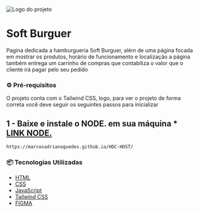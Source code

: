 ![Logo do projeto](https://i.imgur.com/Ykb9U0p.png)

# Soft Burguer
Pagina dedicada a hamburgueria Soft Burguer, além de uma página focada em mostrar os produtos, horário de funcionamento e localização a página também entrega um carrinho de compras que contabiliza o valor que o cliente irá pagar pelo seu pedido

### ⚙️ Pré-requisitos

O projeto conta com o Tailwind CSS, logo, para ver o projeto de forma correta você deve seguir os seguintes passos para inicializar
## 1 - Baixe e instale o NODE. em sua máquina * [LINK NODE.](https://nodejs.org/en/download/prebuilt-installer/current)

```
https://marcosadrianoguedes.github.io/HDC-HOST/
```

### 📦 Tecnologias Utilizadas
* [HTML](https://www.w3schools.com/html/)
* [CSS](https://www.w3schools.com/html/html_css.asp)
* [JavaScript](https://developer.mozilla.org/pt-BR/docs/Web/JavaScript)
* [Tailwind CSS](https://tailwindcss.com/)
* [FIGMA](https://www.figma.com/)
